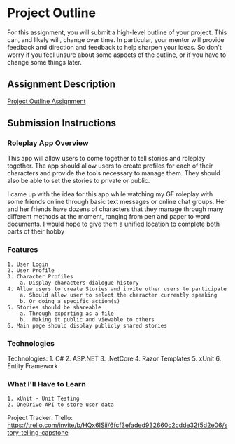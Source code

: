 # Project Outline
For this assignment, you will submit a high-level outline of your project. This can, and likely will, change over time. In particular, your mentor will provide feedback and direction and feedback to help sharpen your ideas. So don't worry if you feel unsure about some aspects of the outline, or if you have to change some things later.

## Assignment Description
[Project Outline Assignment](https://education.launchcode.org/liftoff/assignments/project-outline/)

## Submission Instructions

### Roleplay App Overview
This app will allow users to come together to tell stories and roleplay together. The app should allow users to create profiles for each of their characters and provide the tools necessary to manage them. They should also be able to  set the stories to private or public. 

I came up with the idea for this app while watching my GF roleplay with some friends online through basic text messages or online chat groups. Her and her friends have dozens  of characters that they manage through many different methods at the moment, ranging from pen and paper to word documents. I would hope to give them a unified location to complete both parts of their hobby

### Features
	1. User Login
	2. User Profile  
	3. Character Profiles
		a. Display characters dialogue history
	4. Allow users to create Stories and invite other users to participate 
		a. Should allow user to select the character currently speaking
		b. Or doing a specific action(s)
	5. Stories should be shareable
		a. Through exporting as a file
		b.  Making it public and viewable to others
	6. Main page should display publicly shared stories

### Technologies
Technologies:
	1. C#
	2. ASP.NET
	3. .NetCore
	4. Razor Templates
	5. xUnit
	6. Entity Framework

### What I'll Have to Learn
	1. xUnit - Unit Testing
	2. OneDrive API to store user data

Project Tracker:
Trello: https://trello.com/invite/b/HQx6ISii/6fcf3efaded932660c2cdde32f5d2e06/story-telling-capstone